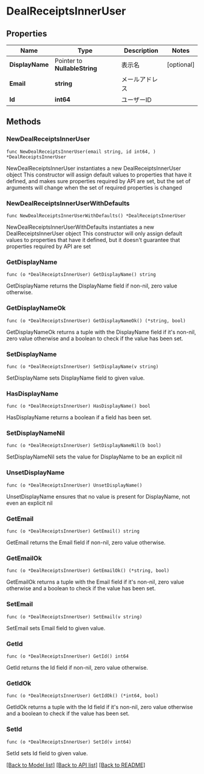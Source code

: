 # DealReceiptsInnerUser

## Properties

Name | Type | Description | Notes
------------ | ------------- | ------------- | -------------
**DisplayName** | Pointer to **NullableString** | 表示名 | [optional] 
**Email** | **string** | メールアドレス | 
**Id** | **int64** | ユーザーID | 

## Methods

### NewDealReceiptsInnerUser

`func NewDealReceiptsInnerUser(email string, id int64, ) *DealReceiptsInnerUser`

NewDealReceiptsInnerUser instantiates a new DealReceiptsInnerUser object
This constructor will assign default values to properties that have it defined,
and makes sure properties required by API are set, but the set of arguments
will change when the set of required properties is changed

### NewDealReceiptsInnerUserWithDefaults

`func NewDealReceiptsInnerUserWithDefaults() *DealReceiptsInnerUser`

NewDealReceiptsInnerUserWithDefaults instantiates a new DealReceiptsInnerUser object
This constructor will only assign default values to properties that have it defined,
but it doesn't guarantee that properties required by API are set

### GetDisplayName

`func (o *DealReceiptsInnerUser) GetDisplayName() string`

GetDisplayName returns the DisplayName field if non-nil, zero value otherwise.

### GetDisplayNameOk

`func (o *DealReceiptsInnerUser) GetDisplayNameOk() (*string, bool)`

GetDisplayNameOk returns a tuple with the DisplayName field if it's non-nil, zero value otherwise
and a boolean to check if the value has been set.

### SetDisplayName

`func (o *DealReceiptsInnerUser) SetDisplayName(v string)`

SetDisplayName sets DisplayName field to given value.

### HasDisplayName

`func (o *DealReceiptsInnerUser) HasDisplayName() bool`

HasDisplayName returns a boolean if a field has been set.

### SetDisplayNameNil

`func (o *DealReceiptsInnerUser) SetDisplayNameNil(b bool)`

 SetDisplayNameNil sets the value for DisplayName to be an explicit nil

### UnsetDisplayName
`func (o *DealReceiptsInnerUser) UnsetDisplayName()`

UnsetDisplayName ensures that no value is present for DisplayName, not even an explicit nil
### GetEmail

`func (o *DealReceiptsInnerUser) GetEmail() string`

GetEmail returns the Email field if non-nil, zero value otherwise.

### GetEmailOk

`func (o *DealReceiptsInnerUser) GetEmailOk() (*string, bool)`

GetEmailOk returns a tuple with the Email field if it's non-nil, zero value otherwise
and a boolean to check if the value has been set.

### SetEmail

`func (o *DealReceiptsInnerUser) SetEmail(v string)`

SetEmail sets Email field to given value.


### GetId

`func (o *DealReceiptsInnerUser) GetId() int64`

GetId returns the Id field if non-nil, zero value otherwise.

### GetIdOk

`func (o *DealReceiptsInnerUser) GetIdOk() (*int64, bool)`

GetIdOk returns a tuple with the Id field if it's non-nil, zero value otherwise
and a boolean to check if the value has been set.

### SetId

`func (o *DealReceiptsInnerUser) SetId(v int64)`

SetId sets Id field to given value.



[[Back to Model list]](../README.md#documentation-for-models) [[Back to API list]](../README.md#documentation-for-api-endpoints) [[Back to README]](../README.md)


